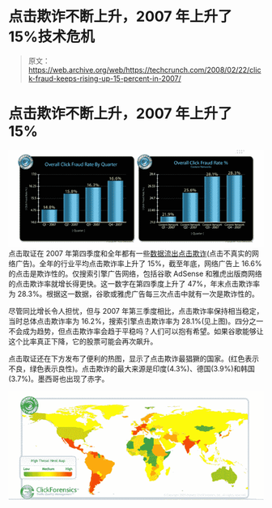 # 点击欺诈不断上升，2007 年上升了 15%技术危机

> 原文：<https://web.archive.org/web/https://techcrunch.com/2008/02/22/click-fraud-keeps-rising-up-15-percent-in-2007/>

# 点击欺诈不断上升，2007 年上升了 15%

[![click-fraud-chart-1.png](img/441cad8ed81379a3daefba21dafb7fff.png)](https://web.archive.org/web/20221207191958/http://www.clickforensics.com/Pages/ClickFraudIndex.aspx) 点击取证在 2007 年第四季度和全年都有一些[数据流出](https://web.archive.org/web/20221207191958/http://www.clickforensics.com/Pages/Releases.aspx?r=01312008)[点击欺诈](https://web.archive.org/web/20221207191958/http://en.wikipedia.org/wiki/Click_fraud)(点击不真实的网络广告)。全年的行业平均点击欺诈率上升了 15%，截至年底，网络广告上 16.6%的点击是欺诈性的。仅搜索引擎广告网络，包括谷歌 AdSense 和雅虎出版商网络的点击欺诈率就增长得更快。这一数字在第四季度上升了 47%，年末点击欺诈率为 28.3%。根据这一数据，谷歌或雅虎广告每三次点击中就有一次是欺诈性的。

尽管同比增长令人担忧，但与 2007 年第三季度相比，点击欺诈率保持相当稳定，当时总体点击欺诈率为 16.2%，搜索引擎点击欺诈率为 28.1%(见上图)。四分之一不会成为趋势，但点击欺诈率会趋于平稳吗？人们可以抱有希望。如果谷歌能够让这个比率真正下降，它的股票可能会再次飙升。

点击取证还在下方发布了便利的热图，显示了点击欺诈最猖獗的国家。(红色表示不良，绿色表示良性)。点击欺诈的最大来源是印度(4.3%)、德国(3.9%)和韩国(3.7%)。墨西哥也出现了赤字。

![clickfraud-chart-2.png](img/5f256d91b96d9d6b0ad1f16c9e13c507.png)
